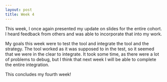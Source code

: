 ```yaml
---
layout: post
title: Week 4
---
```

This week, I once again presented my update on slides for the entire cohort. I heard feedback from others and was able to incorporate that into my work. 

My goals this week were to test the tool and integrate the tool and the strategy. The tool worked as it was supposed to in the test, so it seemed that we were in the clear to integrate. It took some time, as there were a lot of problems to debug, but I think that next week I will be able to complete the entire integration. 

This concludes my fourth week!
